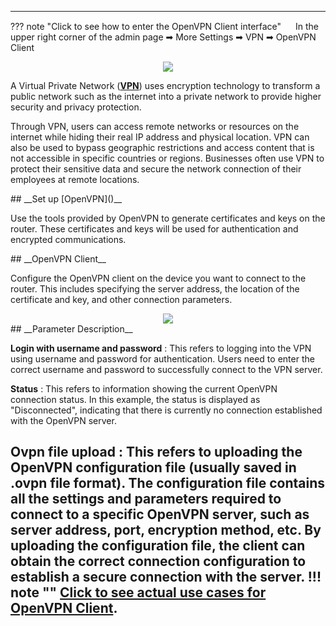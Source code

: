 <!--<style>
    .text {
        font-size: 21px; 
    }
</style>
-->
---
??? note "Click to see how to enter the OpenVPN Client interface"
	<img src="/images/weizhi01.png" width="15" height="15">&nbsp;In the upper right corner of the admin page ➡ More Settings ➡ VPN ➡ OpenVPN Client
	<div style="text-align: center;">
		<img class="boxshadow" src="/images/openvpn00.png">
	</div>

A Virtual Private Network (__[VPN]()__) uses encryption technology to transform a public network such as the internet into a private network to provide higher security and privacy protection. 

<p class="text">
Through VPN, users can access remote networks or resources on the internet while hiding their real IP address and physical location. VPN can also be used to bypass geographic restrictions and access content that is not accessible in specific countries or regions. Businesses often use VPN to protect their sensitive data and secure the network connection of their employees at remote locations.
</p>
## __Set up [OpenVPN]()__
<p class="text">
Use the tools provided by OpenVPN to generate certificates and keys on the router. These certificates and keys will be used for authentication and encrypted communications.
</p>
## __OpenVPN Client__
<p class="text">
Configure the OpenVPN client on the device you want to connect to the router. This includes specifying the server address, the location of the certificate and key, and other connection parameters.
</p>

<div style="text-align: center;">
    <img class="boxshadow" src="/images/openvpn01.png">
</div>
## __Parameter Description__

__Login with username and password__ : This refers to logging into the VPN using username and password for authentication. Users need to enter the correct username and password to successfully connect to the VPN server.

__Status__ : This refers to information showing the current OpenVPN connection status. In this example, the status is displayed as "Disconnected", indicating that there is currently no connection established with the OpenVPN server.

__Ovpn file upload__ : This refers to uploading the OpenVPN configuration file (usually saved in .ovpn file format). The configuration file contains all the settings and parameters required to connect to a specific OpenVPN server, such as server address, port, encryption method, etc. By uploading the configuration file, the client can obtain the correct connection configuration to establish a secure connection with the server.
!!! note ""
	__[Click to see actual use cases for OpenVPN Client]()__.
---

